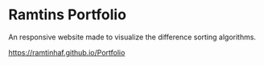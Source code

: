 # Ramtins Portfolio
An responsive website made to visualize the difference sorting algorithms.

https://ramtinhaf.github.io/Portfolio
